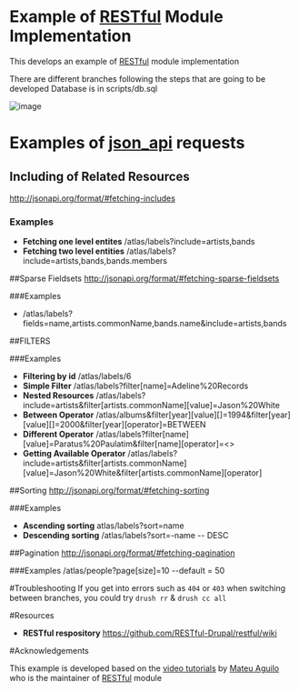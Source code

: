 Example of [RESTful](https://www.drupal.org/project/restful) Module Implementation
=================================================================================

This develops an example of [RESTful](https://www.drupal.org/project/restful) module implementation
 
 There are different branches following the steps that are going to be developed
 Database is in scripts/db.sql
 
 ![image](https://cloud.githubusercontent.com/assets/5515159/18169251/7282f808-7016-11e6-9519-2afd5afadaea.png)
 
# Examples of [json_api](http://jsonapi.org) requests

## Including of Related Resources
http://jsonapi.org/format/#fetching-includes

### Examples
* **Fetching one level entites**
/atlas/labels?include=artists,bands
* **Fetching two level entities**
/atlas/labels?include=artists,bands,bands.members

##Sparse Fieldsets
http://jsonapi.org/format/#fetching-sparse-fieldsets

###Examples
* /atlas/labels?fields=name,artists.commonName,bands.name&include=artists,bands

##FILTERS

###Examples
* **Filtering by id**
/atlas/labels/6
* **Simple Filter**
/atlas/labels?filter[name]=Adeline%20Records
* **Nested Resources**
/atlas/labels?include=artists&filter[artists.commonName][value]=Jason%20White
* **Between Operator**
/atlas/albums&filter[year][value][]=1994&filter[year][value][]=2000&filter[year][operator]=BETWEEN
* **Different Operator**
/atlas/labels?filter[name][value]=Paratus%20Paulatim&filter[name][operator]=<>
* **Getting Available Operator**
/atlas/labels?include=artists&filter[artists.commonName][value]=Jason%20White&filter[artists.commonName][operator]

##Sorting
http://jsonapi.org/format/#fetching-sorting

###Examples
* **Ascending sorting**
atlas/labels?sort=name
* **Descending sorting**
/atlas/labels?sort=-name -- DESC

##Pagination
http://jsonapi.org/format/#fetching-pagination

###Examples
/atlas/people?page[size]=10 --default = 50

#Troubleshooting
If you get into errors such as `404` or `403` when switching between branches, you could try `drush rr` & `drush cc all`

#Resources
* **RESTful respository**
https://github.com/RESTful-Drupal/restful/wiki

#Acknowledgements

This example is developed based on the [video tutorials](https://www.youtube.com/playlist?list=PLZOQ_ZMpYrZv8_c7jd_CkO_93-DnyVFY5) by [Mateu Aguilo](https://github.com/e0ipso) who is the maintainer of [RESTful](https://www.drupal.org/project/restful) module
